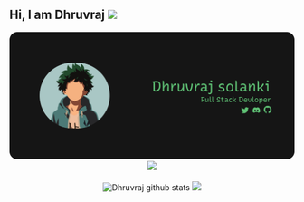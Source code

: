 ## Hi, I am Dhruvraj <img src="https://raw.githubusercontent.com/aemmadi/aemmadi/master/wave.gif" width="30px">

<div align='center'>
    <img src='./banner.png'/>
</div>

<div align='center'>
<img src="https://activity-graph.herokuapp.com/graph?username=dhruvsol&theme=xcode&bg_color=151515&area=true&hide_border=true&area_color=60C376&line=60C376&point=60C376"/>

</div>
<br/>

<div align='center' width="5rem">
    <img   width="400px" src="https://github-readme-stats.vercel.app/api?username=dhruvsol&show_icons=true&include_all_commits=true&theme=dark&hide_border=true&title_color=60C376" alt="Dhruvraj  github stats" />
    <img  width="400px" src="https://github-readme-streak-stats.herokuapp.com?user=dhruvsol&theme=dark&hide_border=true&date_format=M%20j%5B%2C%20Y%5D&fire=60C376&ring=60C376&currStreakLabel=60C376&sideLabels=60C376"/>
</div>

